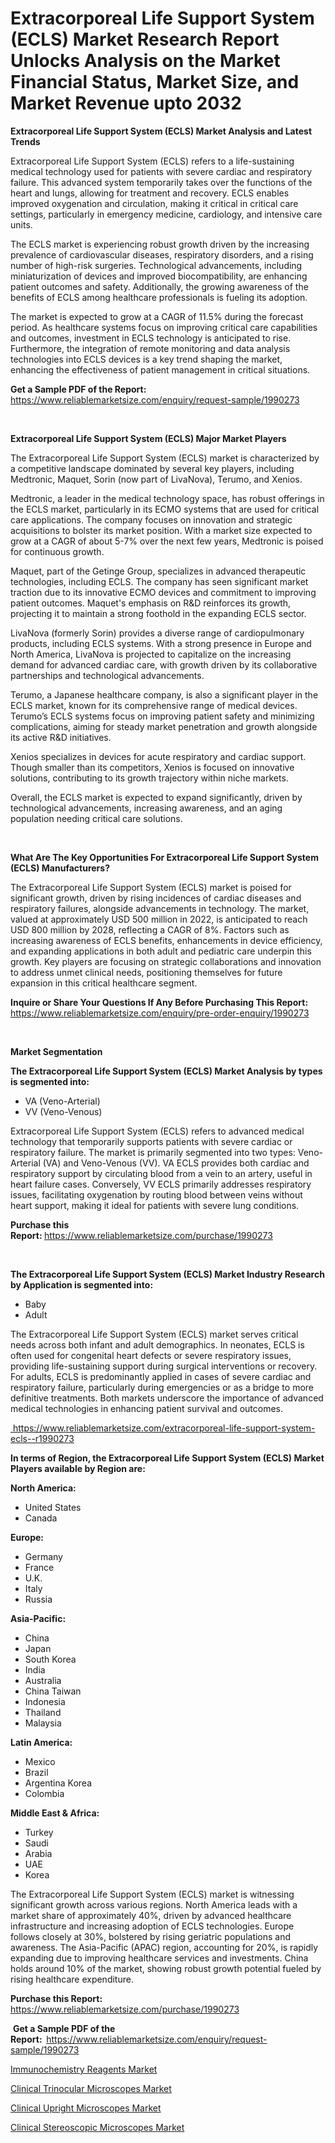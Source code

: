 <p><h1>Extracorporeal Life Support System (ECLS) Market Research Report Unlocks Analysis on the Market Financial Status, Market Size, and Market Revenue upto 2032</h1></p><p><strong>Extracorporeal Life Support System (ECLS) Market Analysis and Latest Trends</strong></p>
<p><p>Extracorporeal Life Support System (ECLS) refers to a life-sustaining medical technology used for patients with severe cardiac and respiratory failure. This advanced system temporarily takes over the functions of the heart and lungs, allowing for treatment and recovery. ECLS enables improved oxygenation and circulation, making it critical in critical care settings, particularly in emergency medicine, cardiology, and intensive care units.</p><p>The ECLS market is experiencing robust growth driven by the increasing prevalence of cardiovascular diseases, respiratory disorders, and a rising number of high-risk surgeries. Technological advancements, including miniaturization of devices and improved biocompatibility, are enhancing patient outcomes and safety. Additionally, the growing awareness of the benefits of ECLS among healthcare professionals is fueling its adoption.</p><p>The market is expected to grow at a CAGR of 11.5% during the forecast period. As healthcare systems focus on improving critical care capabilities and outcomes, investment in ECLS technology is anticipated to rise. Furthermore, the integration of remote monitoring and data analysis technologies into ECLS devices is a key trend shaping the market, enhancing the effectiveness of patient management in critical situations.</p></p>
<p><strong>Get a Sample PDF of the Report:&nbsp;</strong> <a href="https://www.reliablemarketsize.com/enquiry/request-sample/1990273?utm_campaign=1991&utm_medium=2&utm_source=Github&utm_content=ia&utm_term=05032025&utm_id=extracorporeal-life-support-system-ecls">https://www.reliablemarketsize.com/enquiry/request-sample/1990273</a></p>
<p>&nbsp;</p>
<p><strong>Extracorporeal Life Support System (ECLS) Major Market Players</strong></p>
<p><p>The Extracorporeal Life Support System (ECLS) market is characterized by a competitive landscape dominated by several key players, including Medtronic, Maquet, Sorin (now part of LivaNova), Terumo, and Xenios. </p><p>Medtronic, a leader in the medical technology space, has robust offerings in the ECLS market, particularly in its ECMO systems that are used for critical care applications. The company focuses on innovation and strategic acquisitions to bolster its market position. With a market size expected to grow at a CAGR of about 5-7% over the next few years, Medtronic is poised for continuous growth.</p><p>Maquet, part of the Getinge Group, specializes in advanced therapeutic technologies, including ECLS. The company has seen significant market traction due to its innovative ECMO devices and commitment to improving patient outcomes. Maquet's emphasis on R&D reinforces its growth, projecting it to maintain a strong foothold in the expanding ECLS sector.</p><p>LivaNova (formerly Sorin) provides a diverse range of cardiopulmonary products, including ECLS systems. With a strong presence in Europe and North America, LivaNova is projected to capitalize on the increasing demand for advanced cardiac care, with growth driven by its collaborative partnerships and technological advancements.</p><p>Terumo, a Japanese healthcare company, is also a significant player in the ECLS market, known for its comprehensive range of medical devices. Terumo’s ECLS systems focus on improving patient safety and minimizing complications, aiming for steady market penetration and growth alongside its active R&D initiatives.</p><p>Xenios specializes in devices for acute respiratory and cardiac support. Though smaller than its competitors, Xenios is focused on innovative solutions, contributing to its growth trajectory within niche markets.</p><p>Overall, the ECLS market is expected to expand significantly, driven by technological advancements, increasing awareness, and an aging population needing critical care solutions.</p></p>
<p>&nbsp;</p>
<p><strong>What Are The Key Opportunities For Extracorporeal Life Support System (ECLS) Manufacturers?</strong></p>
<p><p>The Extracorporeal Life Support System (ECLS) market is poised for significant growth, driven by rising incidences of cardiac diseases and respiratory failures, alongside advancements in technology. The market, valued at approximately USD 500 million in 2022, is anticipated to reach USD 800 million by 2028, reflecting a CAGR of 8%. Factors such as increasing awareness of ECLS benefits, enhancements in device efficiency, and expanding applications in both adult and pediatric care underpin this growth. Key players are focusing on strategic collaborations and innovation to address unmet clinical needs, positioning themselves for future expansion in this critical healthcare segment.</p></p>
<p><strong>Inquire or Share Your Questions If Any Before Purchasing This Report:</strong> <a href="https://www.reliablemarketsize.com/enquiry/pre-order-enquiry/1990273?utm_campaign=1991&utm_medium=2&utm_source=Github&utm_content=ia&utm_term=05032025&utm_id=extracorporeal-life-support-system-ecls">https://www.reliablemarketsize.com/enquiry/pre-order-enquiry/1990273</a></p>
<p>&nbsp;</p>
<p><strong>Market Segmentation</strong></p>
<p><strong>The Extracorporeal Life Support System (ECLS) Market Analysis by types is segmented into:</strong></p>
<p><ul><li>VA (Veno-Arterial)</li><li>VV (Veno-Venous)</li></ul></p>
<p><p>Extracorporeal Life Support System (ECLS) refers to advanced medical technology that temporarily supports patients with severe cardiac or respiratory failure. The market is primarily segmented into two types: Veno-Arterial (VA) and Veno-Venous (VV). VA ECLS provides both cardiac and respiratory support by circulating blood from a vein to an artery, useful in heart failure cases. Conversely, VV ECLS primarily addresses respiratory issues, facilitating oxygenation by routing blood between veins without heart support, making it ideal for patients with severe lung conditions.</p></p>
<p><strong>Purchase this Report:&nbsp;</strong><a href="https://www.reliablemarketsize.com/purchase/1990273?utm_campaign=1991&utm_medium=2&utm_source=Github&utm_content=ia&utm_term=05032025&utm_id=extracorporeal-life-support-system-ecls">https://www.reliablemarketsize.com/purchase/1990273</a></p>
<p>&nbsp;</p>
<p><strong>The Extracorporeal Life Support System (ECLS) Market Industry Research by Application is segmented into:</strong></p>
<p><ul><li>Baby</li><li>Adult</li></ul></p>
<p><p>The Extracorporeal Life Support System (ECLS) market serves critical needs across both infant and adult demographics. In neonates, ECLS is often used for congenital heart defects or severe respiratory issues, providing life-sustaining support during surgical interventions or recovery. For adults, ECLS is predominantly applied in cases of severe cardiac and respiratory failure, particularly during emergencies or as a bridge to more definitive treatments. Both markets underscore the importance of advanced medical technologies in enhancing patient survival and outcomes.</p></p>
<p><a href="https://www.reliablemarketsize.com/extracorporeal-life-support-system-ecls--r1990273?utm_campaign=1991&utm_medium=2&utm_source=Github&utm_content=ia&utm_term=05032025&utm_id=extracorporeal-life-support-system-ecls">&nbsp;https://www.reliablemarketsize.com/extracorporeal-life-support-system-ecls--r1990273</a></p>
<p><strong>In terms of Region, the Extracorporeal Life Support System (ECLS) Market Players available by Region are:</strong></p>
<p>
    <p> <strong> North America: </strong>
        <ul>
            <li>United States</li>
            <li>Canada</li>
        </ul>
        </p> 
    <p> <strong> Europe: </strong>
        <ul>
            <li>Germany</li>
            <li>France</li>
            <li>U.K.</li>
            <li>Italy</li>
            <li>Russia</li>
        </ul>
        </p> 
    <p> <strong> Asia-Pacific: </strong>
        <ul>
            <li>China</li>
            <li>Japan</li>
            <li>South Korea</li>
            <li>India</li>
            <li>Australia</li>
            <li>China Taiwan</li>
            <li>Indonesia</li>
            <li>Thailand</li>
            <li>Malaysia</li>
        </ul>
        </p> 
    <p> <strong> Latin America: </strong>
        <ul>
            <li>Mexico</li>
            <li>Brazil</li>
            <li>Argentina Korea</li>
            <li>Colombia</li>
        </ul>
        </p> 
    <p> <strong> Middle East & Africa: </strong>
        <ul>
            <li>Turkey</li>
            <li>Saudi</li>
            <li>Arabia</li>
            <li>UAE</li>
            <li>Korea</li>
        </ul>
    </p>
    </p>
<p><p>The Extracorporeal Life Support System (ECLS) market is witnessing significant growth across various regions. North America leads with a market share of approximately 40%, driven by advanced healthcare infrastructure and increasing adoption of ECLS technologies. Europe follows closely at 30%, bolstered by rising geriatric populations and awareness. The Asia-Pacific (APAC) region, accounting for 20%, is rapidly expanding due to improving healthcare services and investments. China holds around 10% of the market, showing robust growth potential fueled by rising healthcare expenditure.</p></p>
<p><strong>Purchase this Report: </strong><a href="https://www.reliablemarketsize.com/purchase/1990273?utm_campaign=1991&utm_medium=2&utm_source=Github&utm_content=ia&utm_term=05032025&utm_id=extracorporeal-life-support-system-ecls">https://www.reliablemarketsize.com/purchase/1990273</a></p>
<p>&nbsp;<strong>Get a Sample PDF of the Report:&nbsp;&nbsp;</strong><a href="https://www.reliablemarketsize.com/enquiry/request-sample/1990273?utm_campaign=1991&utm_medium=2&utm_source=Github&utm_content=ia&utm_term=05032025&utm_id=extracorporeal-life-support-system-ecls">https://www.reliablemarketsize.com/enquiry/request-sample/1990273</a></p>
<p><strong></strong></p>
<p><p><a href="https://github.com/sahoolipko6f/Market-Research-Report-List-1/blob/main/immunochemistry-reagents-market.md?utm_campaign=1991&utm_medium=2&utm_source=Github&utm_content=ia&utm_term=05032025&utm_id=extracorporeal-life-support-system-ecls">Immunochemistry Reagents Market</a></p><p><a href="https://github.com/YashRP12/Market-Research-Report-List-7/blob/main/clinical-trinocular-microscopes-market.md?utm_campaign=1991&utm_medium=2&utm_source=Github&utm_content=ia&utm_term=05032025&utm_id=extracorporeal-life-support-system-ecls">Clinical Trinocular Microscopes Market</a></p><p><a href="https://github.com/ranewknaller/Market-Research-Report-List-1/blob/main/clinical-upright-microscopes-market.md?utm_campaign=1991&utm_medium=2&utm_source=Github&utm_content=ia&utm_term=05032025&utm_id=extracorporeal-life-support-system-ecls">Clinical Upright Microscopes Market</a></p><p><a href="https://github.com/rogetspate12/Market-Research-Report-List-1/blob/main/clinical-stereoscopic-microscopes-market.md?utm_campaign=1991&utm_medium=2&utm_source=Github&utm_content=ia&utm_term=05032025&utm_id=extracorporeal-life-support-system-ecls">Clinical Stereoscopic Microscopes Market</a></p></p>